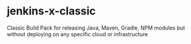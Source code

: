 # jenkins-x-classic
Classic Build Pack for releasing Java, Maven, Gradle, NPM modules but without deploying on any specific cloud or infrastructure
